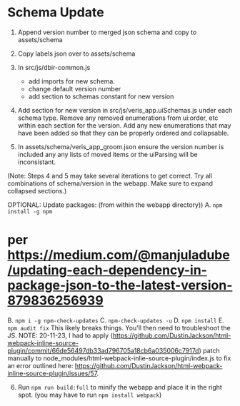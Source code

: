 # Schema Update

1. Append version number to merged json schema and copy to assets/schema
2. Copy labels json over to assets/schema
3. In src/js/dbir-common.js

    - add imports for new schema.
    - change default version number
    - add section to schemas constant for new version

4. Add section for new version in src/js/veris_app.uiSchemas.js under each schema type. Remove any removed enumerations from ui:order, etc within each section for the version.  Add any new enumerations that may have been added so that they can be properly ordered and collapsable.

5. In assets/schema/veris_app_groom.json ensure the version number is included any any lists of moved items or the uiParsing will be inconsistant.

(Note: Steps 4 and 5 may take several iterations to get correct.  Try all combinations of schema/version in the webapp. Make sure to expand collapsed sections.)

OPTIONAL: Update packages:
(from within the webapp directory))
A. `npm install -g npm`
# per https://medium.com/@manjuladube/updating-each-dependency-in-package-json-to-the-latest-version-879836256939
B. `npm i -g npm-check-updates`
C. `npm-check-updates -u`
D. `npm install`
E. `npm audit fix`
This likely breaks things.  You'll then need to troubleshoot the JS.
NOTE: 20-11-23, I had to apply (https://github.com/DustinJackson/html-webpack-inline-source-plugin/commit/66de56497db33ad796705a18cb6a035006c7917d) patch manually to node_modules/html-webpack-inlie-source-plugin/index.js to fix an error outlined here: https://github.com/DustinJackson/html-webpack-inline-source-plugin/issues/57.

6. Run `npm run build:full` to minify the webapp and place it in the right spot. (you may have to run `npm install webpack`)